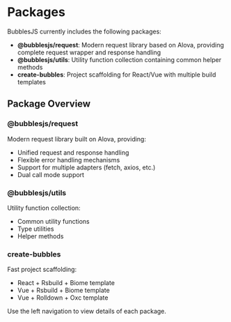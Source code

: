 # Packages

BubblesJS currently includes the following packages:

- **@bubblesjs/request**: Modern request library based on Alova, providing complete request wrapper and response handling
- **@bubblesjs/utils**: Utility function collection containing common helper methods
- **create-bubbles**: Project scaffolding for React/Vue with multiple build templates

## Package Overview

### @bubblesjs/request

Modern request library built on Alova, providing:

- Unified request and response handling
- Flexible error handling mechanisms
- Support for multiple adapters (fetch, axios, etc.)
- Dual call mode support

### @bubblesjs/utils

Utility function collection:

- Common utility functions
- Type utilities
- Helper methods

### create-bubbles

Fast project scaffolding:

- React + Rsbuild + Biome template
- Vue + Rsbuild + Biome template
- Vue + Rolldown + Oxc template

Use the left navigation to view details of each package.
